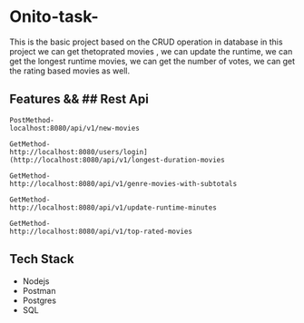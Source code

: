 # Onito-task-
This is the basic project based on the CRUD operation in database in this project we can get thetoprated movies , we can update the runtime, we can get the longest runtime movies, we can get the number of votes, we can get the rating based movies as well.

## Features && ## Rest Api
 
 ```new movies 
PostMethod-
localhost:8080/api/v1/new-movies
```

```Longest duration movies
GetMethod-
http://localhost:8080/users/login](http://localhost:8080/api/v1/longest-duration-movies
```

```genre-movies-with-subtotals
GetMethod-
http://localhost:8080/api/v1/genre-movies-with-subtotals
```

```update runtime
GetMethod-
http://localhost:8080/api/v1/update-runtime-minutes
```

```update runtime
GetMethod-
http://localhost:8080/api/v1/top-rated-movies
```

## Tech Stack
- Nodejs
- Postman
- Postgres
- SQL


